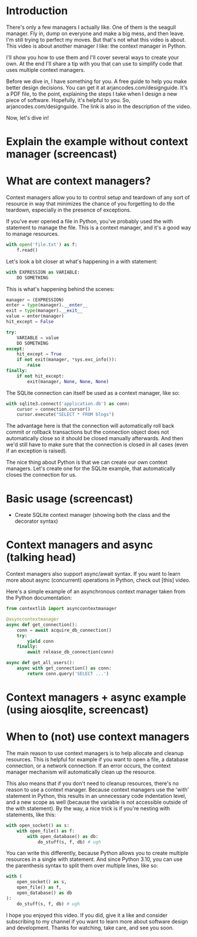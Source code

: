 # Introduction

There's only a few managers I actually like. One of them is the seagull manager. Fly in, dump on everyone and make a big mess, and then leave. I'm still trying to perfect my moves. But that's not what this video is about. This video is about another manager I like: the context manager in Python.

I'll show you how to use them and I'll cover several ways to create your own. At the end I'll share a tip with you that can use to simplify code that uses multiple context managers.

Before we dive in, I have something for you. A free guide to help you make better design decisions. You can get it at arjancodes.com/designguide. It's a PDF file, to the point, explaining the steps I take when I design a new piece of software. Hopefully, it's helpful to you. So, arjancodes.com/designguide. The link is also in the description of the video.

Now, let's dive in!

# Explain the example without context manager (screencast)

# What are context managers?

Context managers allow you to to control setup and teardown of any sort of resource in way that minimizes the chance of you forgetting to do the teardown, especially in the presence of exceptions.

If you've ever opened a file in Python, you've probably used the with statement to manage the file. This is a context manager, and it's a good way to manage resources.

```python
with open('file.txt') as f:
    f.read()
```

Let's look a bit closer at what's happening in a with statement:

```python
with EXPRESSION as VARIABLE:
    DO SOMETHING
```

This is what's happening behind the scenes:

```python
manager = (EXPRESSION)
enter = type(manager).__enter__
exit = type(manager).__exit__
value = enter(manager)
hit_except = False

try:
    VARIABLE = value
    DO SOMETHING
except:
    hit_except = True
    if not exit(manager, *sys.exc_info()):
        raise
finally:
    if not hit_except:
        exit(manager, None, None, None)
```

The SQLite connection can itself be used as a context manager, like so:

```python
with sqlite3.connect('application.db') as conn:
    cursor = connection.cursor()
    cursor.execute("SELECT * FROM blogs")
```

The advantage here is that the connection will automatically roll back commit or rollback transactions but the connection object does not automatically close so it should be closed manually afterwards. And then we'd still have to make sure that the connection is closed in all cases (even if an exception is raised).

The nice thing about Python is that we can create our own context managers. Let's create one for the SQLite example, that automatically closes the connection for us.

# Basic usage (screencast)

- Create SQLite context manager (showing both the class and the decorator syntax)

# Context managers and async (talking head)

Context managers also support async/await syntax. If you want to learn more about async (concurrent) operations in Python, check out [this] video.

Here's a simple example of an asynchronous context manager taken from the Python documentation:

```python
from contextlib import asynccontextmanager

@asynccontextmanager
async def get_connection():
    conn = await acquire_db_connection()
    try:
        yield conn
    finally:
        await release_db_connection(conn)

async def get_all_users():
    async with get_connection() as conn:
        return conn.query('SELECT ...')
```

# Context managers + async example (using aiosqlite, screencast)

# When to (not) use context managers

The main reason to use context managers is to help allocate and cleanup resources. This is helpful for example if you want to open a file, a database connection, or a network connection. If an error occurs, the context manager mechanism will automatically clean up the resource.

This also means that if you don't need to cleanup resources, there's no reason to use a context manager. Because context managers use the 'with' statement in Python, this results in an unnecessary code indentation level, and a new scope as well (because the variable is not accessible outside of the with statement). By the way, a nice trick is if you're nesting with statements, like this:

```python
with open_socket() as s:
    with open_file() as f:
        with open_database() as db:
            do_stuff(s, f, db) # ugh
```

You can write this differently, because Python allows you to create multiple resources in a single with statement. And since Python 3.10, you can use the parenthesis syntax to split them over multiple lines, like so:

```python
with (
    open_socket() as s,
    open_file() as f,
    open_database() as db
):
    do_stuff(s, f, db) # ugh
```

I hope you enjoyed this video. If you did, give it a like and consider subscribing to my channel if you want to learn more about software design and development. Thanks for watching, take care, and see you soon.
